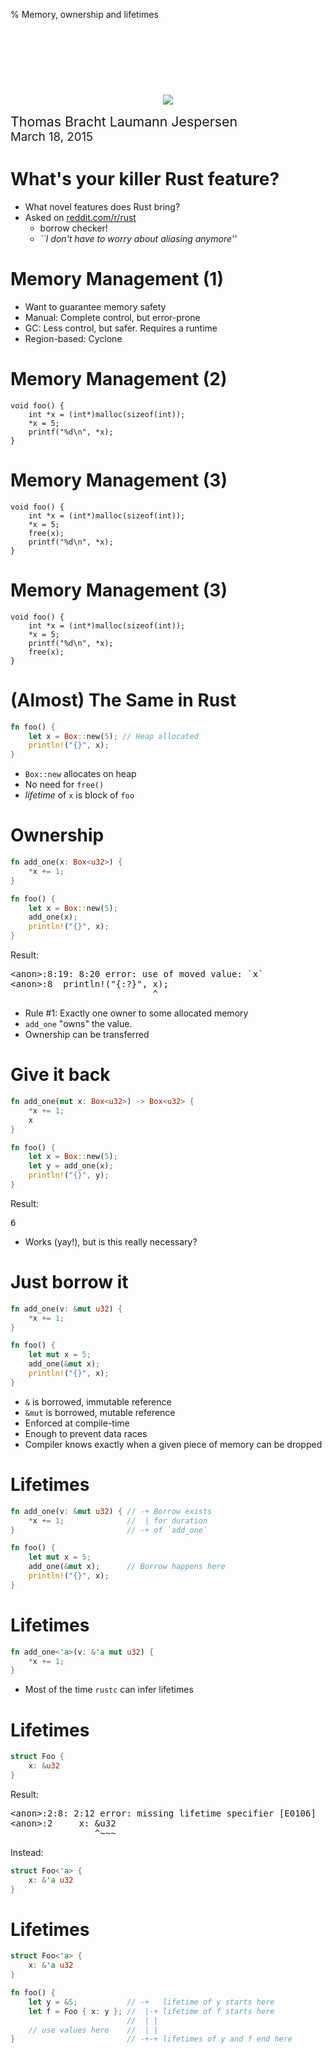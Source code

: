 % Memory, ownership and lifetimes

<div style="text-align: center; margin-top: 120px">
<img src="http://www.rust-lang.org/logos/rust-logo-256x256-blk.png">
</div>

<span style="font-size: 16pt">Thomas Bracht Laumann Jespersen</span>
<br>
<span style="font-size: 14pt">March 18, 2015</span>

# What's your killer Rust feature?

- What novel features does Rust bring?
- Asked on [reddit.com/r/rust](https://www.reddit.com/r/rust/comments/2x0h17/whats_your_killer_rust_feature/)
  * borrow checker!
  * _``I don't have to worry about aliasing anymore''_

# Memory Management (1)

* Want to guarantee memory safety
* Manual: Complete control, but error-prone
* GC: Less control, but safer. Requires a runtime
* Region-based: Cyclone

# Memory Management (2)
```
void foo() {
    int *x = (int*)malloc(sizeof(int));
	*x = 5;
	printf("%d\n", *x);
}
```

# Memory Management (3)
```
void foo() {
	int *x = (int*)malloc(sizeof(int));
	*x = 5;
	free(x);
	printf("%d\n", *x);
}

```

# Memory Management (3)
```
void foo() {
	int *x = (int*)malloc(sizeof(int));
	*x = 5;
	printf("%d\n", *x);
    free(x);
}

```

# (Almost) The Same in Rust

```rust
fn foo() {
    let x = Box::new(5); // Heap allocated
	println!("{}", x);
}
```
* `Box::new` allocates on heap
* No need for `free()`
* _lifetime_ of `x` is block of `foo`

# Ownership
```rust
fn add_one(x: Box<u32>) {
	*x += 1;
}

fn foo() {
    let x = Box::new(5);
	add_one(x);
	println!("{}", x);
}
```
Result:
<pre>
&lt;anon&gt;:8:19: 8:20 error: use of moved value: `x`
&lt;anon&gt;:8 	println!("{:?}", x);
                           &#94;
</pre>

* Rule #1: Exactly one owner to some allocated memory
* `add_one` "owns" the value.
* Ownership can be transferred


# Give it back
```rust
fn add_one(mut x: Box<u32>) -> Box<u32> {
    *x += 1;
	x
}

fn foo() {
    let x = Box::new(5);
	let y = add_one(x);
	println!("{}", y);
}
```
Result:
<pre>
6
</pre>

* Works (yay!), but is this really necessary?

# Just borrow it
```rust
fn add_one(v: &mut u32) {
    *x += 1;
}

fn foo() {
    let mut x = 5;
	add_one(&mut x);
	println!("{}", x);
}
```
* `&` is borrowed, immutable reference
* `&mut` is borrowed, mutable reference
* Enforced at compile-time
* Enough to prevent data races
* Compiler knows exactly when a given piece of memory can be dropped

# Lifetimes
```rust
fn add_one(v: &mut u32) { // -+ Borrow exists
    *x += 1;              //  | for duration
}                         // -+ of `add_one`

fn foo() {
    let mut x = 5;
	add_one(&mut x);      // Borrow happens here
	println!("{}", x);
}
```

# Lifetimes

```rust
fn add_one<'a>(v: &'a mut u32) {
    *x += 1;
}
```
* Most of the time `rustc` can infer lifetimes

# Lifetimes

```rust
struct Foo {
	x: &u32
}
```
Result:
<pre>
&lt;anon&gt;:2:8: 2:12 error: missing lifetime specifier [E0106]
&lt;anon&gt;:2     x: &amp;u32
                &#94;~~~
</pre>

Instead:

```rust
struct Foo<'a> {
	x: &'a u32
}
```

# Lifetimes
```rust
struct Foo<'a> {
	x: &'a u32
}

fn foo() {
    let y = &5;           // -+   lifetime of y starts here
	let f = Foo { x: y }; //  |-+ lifetime of f starts here
	                      //  | |
    // use values here    //  | |
}                         // -+-+ lifetimes of y and f end here

```

